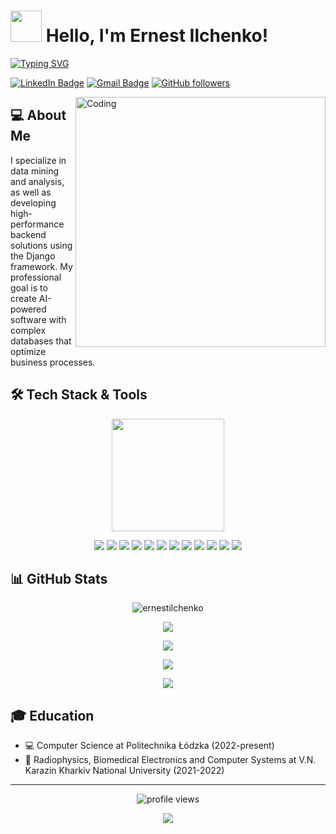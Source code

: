 # <img src="https://media.giphy.com/media/f3iwJFOVOwuy7K6FFw/giphy.gif" width="50"> Hello, I'm Ernest Ilchenko!

[![Typing SVG](https://readme-typing-svg.herokuapp.com?font=Fira+Code&pause=1000&color=2EF723&width=435&lines=Backend+Developer;Python+%26+Django+Specialist;AI+Enthusiast;GIS+Developer)](https://git.io/typing-svg)

[![LinkedIn Badge](https://img.shields.io/badge/-LinkedIn-blue?style=for-the-badge&logo=Linkedin&logoColor=white&link=https://www.linkedin.com/in/ernestilchenko/)](https://www.linkedin.com/in/ernestilchenko/)
[![Gmail Badge](https://img.shields.io/badge/-Gmail-c14438?style=for-the-badge&logo=Gmail&logoColor=white&link=mailto:7777erik777@gmail.com)](mailto:7777erik777@gmail.com)
[![GitHub followers](https://img.shields.io/github/followers/ernestilchenko?label=Follow&style=for-the-badge&logo=github)](https://github.com/ernestilchenko)

<img align="right" alt="Coding" width="400" src="https://media.giphy.com/media/aer096d3vD4rYVsgNn/giphy.gif">

## 💻 About Me

I specialize in data mining and analysis, as well as developing high-performance backend solutions using the Django framework. My professional goal is to create AI-powered software with complex databases that optimize business processes.

## 🛠️ Tech Stack & Tools

<p align="center">
  <img src="https://media3.giphy.com/media/XECtl1Fa2k8IKU2987/giphy.gif" width="180" />
</p>

<p align="center">
  <img src="https://img.shields.io/badge/Python-3776AB?style=for-the-badge&logo=python&logoColor=white" />
  <img src="https://img.shields.io/badge/Django-092E20?style=for-the-badge&logo=django&logoColor=white" />
  <img src="https://img.shields.io/badge/DRF-092E20?style=for-the-badge&logo=django&logoColor=white" />
  <img src="https://img.shields.io/badge/FastAPI-009688?style=for-the-badge&logo=fastapi&logoColor=white" />
  <img src="https://img.shields.io/badge/PostgreSQL-336791?style=for-the-badge&logo=postgresql&logoColor=white" />
  <img src="https://img.shields.io/badge/PostGIS-336791?style=for-the-badge&logo=postgresql&logoColor=white" />
  <img src="https://img.shields.io/badge/MongoDB-47A248?style=for-the-badge&logo=mongodb&logoColor=white" />
  <img src="https://img.shields.io/badge/Redis-DC382D?style=for-the-badge&logo=redis&logoColor=white" />
  <img src="https://img.shields.io/badge/Docker-2496ED?style=for-the-badge&logo=docker&logoColor=white" />
  <img src="https://img.shields.io/badge/Mapbox-000000?style=for-the-badge&logo=mapbox&logoColor=white" />
  <img src="https://img.shields.io/badge/OpenAI-412991?style=for-the-badge&logo=openai&logoColor=white" />
  <img src="https://img.shields.io/badge/Claude-0000FF?style=for-the-badge&logo=anthropic&logoColor=white" />
</p>

## 📊 GitHub Stats

<p align="center">
  <img src="https://github-readme-streak-stats.herokuapp.com/?user=ernestilchenko&theme=radical" alt="ernestilchenko" />
</p>

<p align="center">
  <img src="https://github-readme-stats.vercel.app/api?username=ernestilchenko&show_icons=true&theme=radical" />
</p>

<p align="center">
  <img src="https://github-readme-stats.vercel.app/api/top-langs/?username=ernestilchenko&layout=compact&theme=radical" />
</p>

<!-- GitHub Activity Graph -->
<p align="center">
  <img src="https://activity-graph.herokuapp.com/graph?username=ernestilchenko&theme=react-dark" />
</p>

<!-- Snake animation -->
<p align="center">
  <img src="https://github.com/ernestilchenko/ernestilchenko/blob/output/github-contribution-grid-snake.svg" />
</p>

## 🎓 Education
- 💻 Computer Science at Politechnika Łódzka (2022-present)
- 📡 Radiophysics, Biomedical Electronics and Computer Systems at V.N. Karazin Kharkiv National University (2021-2022)

---

<p align="center">
  <img src="https://komarev.com/ghpvc/?username=ernestilchenko&label=Profile%20views&color=blueviolet&style=for-the-badge" alt="profile views" />
</p>

<p align="center">
  <a href="https://github.com/ernestilchenko">
    <img src="https://img.shields.io/badge/💬%20Let's%20Connect!-1F6FEB?style=for-the-badge" />
  </a>
</p>
